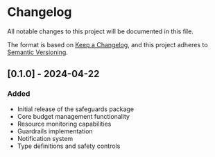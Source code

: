 # Changelog

All notable changes to this project will be documented in this file.

The format is based on [Keep a Changelog](https://keepachangelog.com/en/1.0.0/),
and this project adheres to [Semantic Versioning](https://semver.org/spec/v2.0.0.html).

## [0.1.0] - 2024-04-22

### Added
- Initial release of the safeguards package
- Core budget management functionality
- Resource monitoring capabilities
- Guardrails implementation
- Notification system
- Type definitions and safety controls
